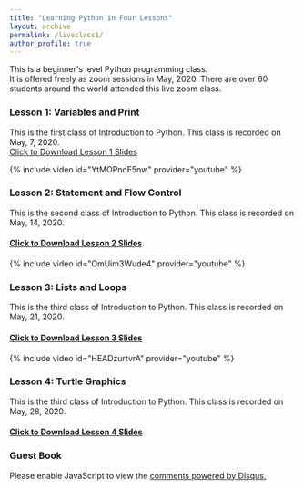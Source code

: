 ```yaml
---
title: "Learning Python in Four Lessons"
layout: archive
permalink: /liveclass1/
author_profile: true
---
```



This is a beginner's level Python programming class.  
It is offered freely as zoom sessions in May, 2020. There are over 60 students around the world attended this live zoom class.  


### Lesson 1: Variables and Print

This is the first class of Introduction to Python. This class is recorded on May, 7, 2020.   
[Click to Download Lesson 1 Slides](/assets/docs/intro_python_1.pdf)   

{% include video id="YtMOPnoF5nw" provider="youtube" %}


### Lesson 2: Statement and Flow Control

This is the second class of Introduction to Python. This class is recorded on May, 14, 2020.
#### [Click to Download Lesson 2 Slides](/assets/docs/intro_python_2.pdf)   

{% include video id="OmUim3Wude4" provider="youtube" %}

### Lesson 3: Lists and Loops

This is the third class of Introduction to Python. This class is recorded on May, 21, 2020.
#### [Click to Download Lesson 3 Slides](/assets/docs/intro_python_3.pdf)  
  
{% include video id="HEADzurtvrA" provider="youtube" %}


### Lesson 4: Turtle Graphics

This is the third class of Introduction to Python. This class is recorded on May, 28, 2020.
#### [Click to Download Lesson 4 Slides](/assets/docs/intro_python_4.pdf)   


### Guest Book

<div id="disqus_thread"></div>
<script>
    /**
     *  RECOMMENDED CONFIGURATION VARIABLES: EDIT AND UNCOMMENT THE SECTION BELOW TO INSERT DYNAMIC VALUES FROM YOUR PLATFORM OR CMS.
     *  LEARN WHY DEFINING THESE VARIABLES IS IMPORTANT: https://disqus.com/admin/universalcode/#configuration-variables
     */
    /*
    var disqus_config = function () {
        this.page.url = "https://starcoder.org/liveclass1/";  // Replace PAGE_URL with your page's canonical URL variable
        this.page.identifier = "https://starcoder.org/liveclass1/"; // Replace PAGE_IDENTIFIER with your page's unique identifier variable
    };
    */
    (function() {  // DON'T EDIT BELOW THIS LINE
        var d = document, s = d.createElement('script');

        s.src = 'https://starcoder-org.disqus.com/embed.js';

        s.setAttribute('data-timestamp', +new Date());
        (d.head || d.body).appendChild(s);
    })();
</script>
<noscript>Please enable JavaScript to view the <a href="https://disqus.com/?ref_noscript" rel="nofollow">comments powered by Disqus.</a></noscript>

